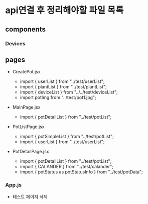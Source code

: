 # api연결 후 정리해야할 파일 목록

## components
### Devices

## pages
- CreatePot.jsx
    - import { userList } from "../test/userList";
    - import { plantList } from "../test/plantList";
    - import { deviceList } from "../../test/deviceList";
    - import potImg from "../test/pot1.jpg";

- MainPage.jsx
    - import { potDetailList } from "../test/potList";

- PotListPage.jsx
    - import { potSimpleList } from "../test/potList";
    - import { userList } from "../test/userList";

- PotDetailPage.jsx
    - import { potDetailList } from "../test/potList";
    - import { CALANDER } from "../test/calander";
    - import { potStatus as potStatusInfo } from "../test/potData";


### App.js
- 테스트 페이지 삭제